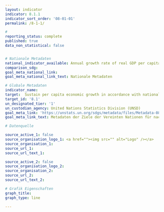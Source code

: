 ```yaml
---
layout: indicator
indicator: 8.1.1
indicator_sort_order: '08-01-01'
permalink: /8-1-1/

#
reporting_status: complete
published: true
data_non_statistical: false


# Nationale Metadaten
national_indicator_available: Annual growth rate of real GDP per capita
comparison_sdg:
goal_meta_national_link:
goal_meta_national_link_text: Nationale Metadaten

# Globale Metadaten
indicator_name:
target:  Sustain per capita economic growth in accordance with national circumstances and, in particular, at least 7 per cent gross domestic product growth per annum in the least developed countries
target_id: '8.1'
un_designated_tier: '1'
un_custodian_agency: United Nations Statistics Division (UNSD)
goal_meta_link: 'https://unstats.un.org/sdgs/metadata/files/Metadata-08-01-01.pdf'
goal_meta_link_text: Metadaten der Ziele der Vereinten Nationen für nachhaltige Entwicklung

# Datenquelle

source_active_1: false
source_organisation_logo_1: <a href=""><img src="" alt="Logo" /></a>
source_organisation_1:
source_url_1:
source_url_text_1:

source_active_2: false
source_organisation_logo_2:
source_organisation_2:
source_url_2:
source_url_text_2:

# Grafik Eigenschaften
graph_title:
graph_type: line

---
```

